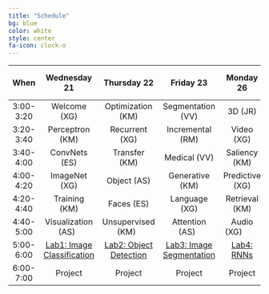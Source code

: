 ```yaml
---
title: "Schedule"
bg: blue
color: white
style: center
fa-icon: clock-o
---
```


| When       | Wednesday 21          | Thursday 22         | Friday 23         | Monday 26          | Tuesday 27 (Open)        |
|:----------:|:---------------------:|:-------------------:|:-----------------:|:------------------:|:------------------------:|
| 3:00-3:20  | Welcome (XG)          | Optimization (KM)   | Segmentation (VV) | 3D (JR)            | Project expos            |
| 3:20-3:40  | Perceptron (KM)       | Recurrent (XG)      | Incremental (RM)  | Video (XG)         | Project expos            |
| 3:40-4:00  | ConvNets (ES)         | Transfer (KM)       | Medical (VV)      | Saliency (KM)      | Project expos            |
| 4:00-4:20  | ImageNet (XG)         | Object (AS)         | Generative (KM)   | Predictive (XG)    | Project expos            |
| 4:20-4:40  | Training (KM)         | Faces (ES)          | Language (XG)     | Retrieval (KM)     | Project expos            |
| 4:40-5:00  | Visualization (AS)    | Unsupervised (KM)   | Attention (AS)    | Audio (XG)         | Project expos            |
| 5:00-6:00  | [Lab1: Image Classification][Lab1]                | [Lab2: Object Detection][Lab2]              | [Lab3: Image Segmentation][Lab3]            | [Lab4: RNNs][Lab4]             | Guest speakers           |
| 6:00-7:00  | Project               | Project             | Project           | Project            | Closing                  | 

[Lab1]: https://nvidia.qwiklab.com/focuses/preview/1579?locale=en
[Lab2]: https://nvidia.qwiklab.com/focuses/preview/1204?locale=en
[Lab3]: https://nvidia.qwiklab.com/focuses/preview/2193?locale=en
[Lab4]: https://nvidia.qwiklab.com/focuses/preview/3043?locale=en

